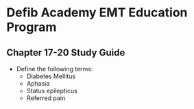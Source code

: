 # Defib Academy EMT Education Program

## Chapter 17-20 Study Guide
  - Define the following terms:
    - Diabetes Mellitus 
    - Aphasia
    - Status epilepticus 
    - Referred pain 




<!--
Kussmaul respirations
Hemoglobin
g.
Atheroscelorsis
h. Febrile seizures
2. Identify the location and function of the following anatomical structures: a. Spleen
*    Illiac arteries
*    Femoral arteries
*    Foramen magnum
*    Peritoneum (visceral and parietal)
3. What are the signs, symptoms, common causes, and treatments associated with the following illnesses:
a. Strangulated hernia b. Appendicitis
C.
Hemophilia A
Right-sided heart failure
e. Pulmonary embolism f. Angina Pectoris
g.
Diabetic Ketoacidosis
h. Hemorrhagic stroke i. Aortic Aneurysm
j.
Deep Vein Thrombosis
k.
Esophageal varices
1. Hypoglycemia
m. Mallory-Weiss tear
1.    What long-term effects should EMTs expect to see in patients who have been in DKA for days?
2.    What effects does the parasympathetic nervous system have on patients' vital signs?
3.    What are the risk factors associated with hemorrhagic stroke?
4.    What is a common first reaction by patients who are having a MI?
5.    What age group is typically first-diagnosed with epilepsy?
6.    What are the components of the Cincinatti Prehospital Stroke Scale?
7.     What are the steps when using an Automated External Defibrillator?
8.     What are the solid organs in the abdomen? Hollow organs?
9.     Why might a person, after having a MI, then have long-term cardiogenic shock?
10.     Understand the flow of blood through the heart.
11.     What are potential causes of a seizure not secondary to epilepsy?
12.     What are the different regions of the brain? What do they control?
13.     What causes gastric ulcers?
14.     What are the contraindications for fibrinolytic therapy in the presence of stroke?
15.     What is the common at home dose for nitro when patients have angina?
16.     How should responses to OPQRST questions be recorded by EMTs?
17.     How do the kidneys regulate blood pressure?
18.     What is the best position of comfort for patients with abdominal pain?
-->
